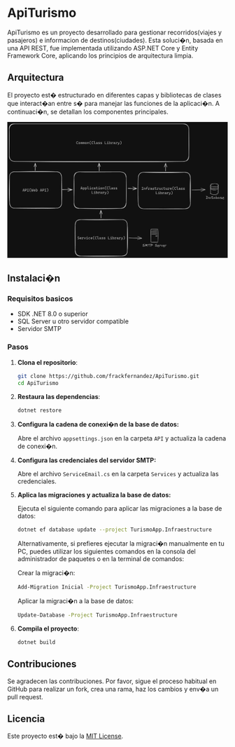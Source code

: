 # ApiTurismo

ApiTurismo es un proyecto desarrollado para gestionar recorridos(viajes y pasajeros) e informacion de destinos(ciudades). Esta soluci�n, basada en una API REST, fue implementada utilizando ASP.NET Core y Entity Framework Core, aplicando los principios de arquitectura limpia.

## Arquitectura

El proyecto est� estructurado en diferentes capas y bibliotecas de clases que interact�an entre s� para manejar las funciones de la aplicaci�n. A continuaci�n, se detallan los componentes principales.

![Diagrama de la arquitectura](arquitectura.png)

## Instalaci�n

### Requisitos basicos

- SDK .NET 8.0 o superior
- SQL Server u otro servidor compatible
- Servidor SMTP

### Pasos

1. **Clona el repositorio**:
    ```bash
    git clone https://github.com/frackfernandez/ApiTurismo.git
    cd ApiTurismo
    ```

2. **Restaura las dependencias**:
    ```bash
    dotnet restore
    ```

3. **Configura la cadena de conexi�n de la base de datos:**

    Abre el archivo `appsettings.json` en la carpeta `API` y actualiza la cadena de conexi�n.
    
4. **Configura las credenciales del servidor SMTP:**

    Abre el archivo `ServiceEmail.cs` en la carpeta `Services` y actualiza las credenciales.

5. **Aplica las migraciones y actualiza la base de datos:**

    Ejecuta el siguiente comando para aplicar las migraciones a la base de datos:

    ```bash
    dotnet ef database update --project TurismoApp.Infraestructure
    ```

    Alternativamente, si prefieres ejecutar la migraci�n manualmente en tu PC, puedes utilizar los siguientes comandos en la consola del administrador de paquetes o en la terminal de comandos:

    Crear la migraci�n:

    ```bash
    Add-Migration Inicial -Project TurismoApp.Infraestructure
    ```

    Aplicar la migraci�n a la base de datos:

    ```bash
    Update-Database -Project TurismoApp.Infraestructure

6. **Compila el proyecto**:
    ```bash
    dotnet build
    ```

## Contribuciones

Se agradecen las contribuciones. Por favor, sigue el proceso habitual en GitHub para realizar un fork, crea una rama, haz los cambios y env�a un pull request.

## Licencia

Este proyecto est� bajo la [MIT License](https://opensource.org/licenses/MIT).